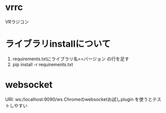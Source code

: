 # vrrc
VRラジコン

# ライブラリinstallについて
1. requirements.txtにライブラリ名==バージョン の行を足す
2. pip install -r requirements.txt

# websocket
URI: ws:/localhost:9090/ws
Chromeのwebsocketお試しplugin を使うとテストしやすい
